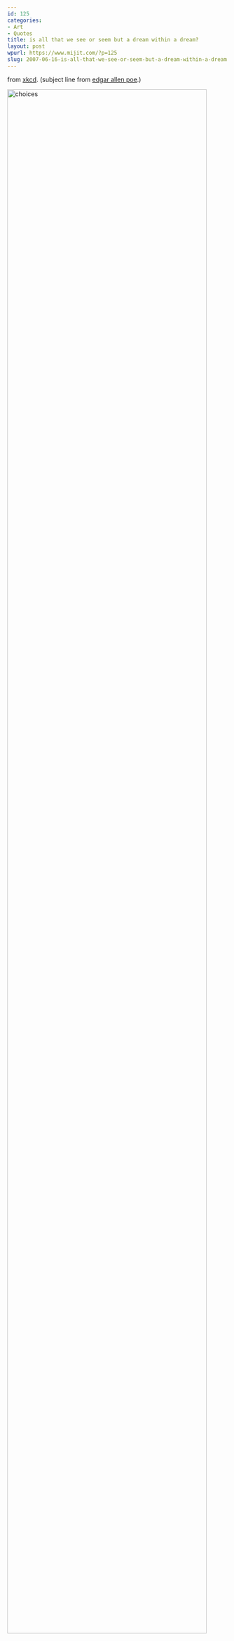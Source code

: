 ```yaml
---
id: 125
categories:
- Art
- Quotes
title: is all that we see or seem but a dream within a dream?
layout: post
wpurl: https://www.mijit.com/?p=125
slug: 2007-06-16-is-all-that-we-see-or-seem-but-a-dream-within-a-dream
---
```

from <a href="https://www.xkcd.com/">xkcd</a>. (subject line from <a href="https://www.eliteskills.com/c/3723">edgar allen poe</a>.)

<img src='{{ "/" | relative_url }}images/2007/06/choices_part_4.jpg' alt='choices' width="95%"/>
